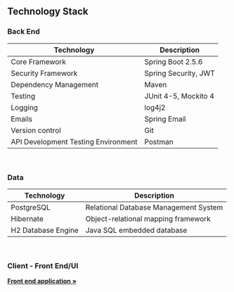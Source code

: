 ## Technology Stack

### Back End

|Technology                |Description         |
|--------------------------|--------------------|
|Core Framework            |Spring Boot 2.5.6        |
|Security Framework        |Spring Security, JWT|
|Dependency Management|Maven|
|Testing|JUnit 4-5, Mockito 4|
|Logging|log4j2|
|Emails|Spring Email|
|Version control| Git|
|API Development Testing Environment| Postman|

</br>


### Data

|                 Technology                                               |                              Description                        |
|--------------------------------------------------------------------------|-----------------------------------------------------------------|
|PostgreSQL                              |Relational Database Management System                                  |
|Hibernate                                |Object-relational mapping framework                |
|H2 Database Engine|Java SQL embedded database|

</br>


### Client - Front End/UI

<a href="https://github.com/hlebshypulahub/Course-Manager-Front"><strong>Front end application »</strong></a>
